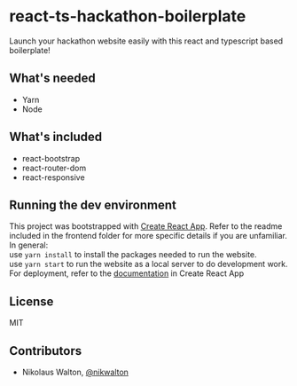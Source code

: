 # react-ts-hackathon-boilerplate
Launch your hackathon website easily with this react and typescript based boilerplate!
## What's needed
* Yarn
* Node
## What's included
* react-bootstrap
* react-router-dom
* react-responsive
## Running the dev environment
This project was bootstrapped with [Create React App](https://github.com/facebook/create-react-app). Refer to the readme included in 
the  frontend folder for more specific details if you are unfamiliar.<br>
In general: <br>
use `yarn install` to install the packages needed to run the website. <br>
use `yarn start` to run the website as a local server to do development work.<br>
For deployment, refer to the [documentation](https://create-react-app.dev/docs/deployment) in Create React App
## License 
MIT
## Contributors
* Nikolaus Walton, [@nikwalton](https://github.com/nikwalton)
